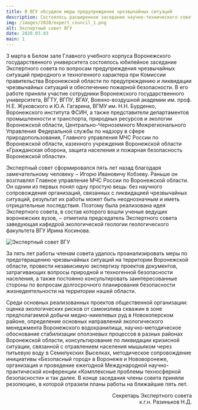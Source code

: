 ```yaml
---
title: В ВГУ обсудили меры предупреждения чрезвычайных ситуаций
description: Состоялось расширенное заседание научно-технического совета ВНИИ ГОЧС. На мероприятии обсуждались результаты выполнения 1 этапа научно-исследовательской работы по развитию Аппаратно-программного комплекса (АПК) «Безопасный город»
img: /images/2020/expert_council_1.png
alt: Экспертный совет ВГУ
date: 2020.03.03
main: 1
---
```

3 марта в Белом зале Главного учебного корпуса Воронежского государственного университета состоялось юбилейное заседание Экспертного совета по вопросам предупреждения чрезвычайных ситуаций природного и техногенного характера при Комиссии правительства Воронежской области по предупреждению и ликвидации чрезвычайных ситуаций и обеспечению пожарной безопасности. В его работе приняли участие сотрудники Воронежского государственного университета, ВГТУ, ВГПУ, ВГАУ, Военно-воздушной академии им. проф. Н.Е. Жуковского и Ю.А. Гагарина, ВГМУ им. Н.Н. Бурденко, Воронежского института ФСИН, а также представители департаментов промышленности и транспорта, природных ресурсов и экологии Воронежской области, Центрально-Черноземного Межрегионального Управления Федеральной службы по надзору в сфере природопользования, Главного управления МЧС России по Воронежской области, казенного учреждения Воронежской области «Гражданская оборона, защита населения и пожарная безопасность Воронежской области».

Экспертный совет сформировался пять лет назад благодаря замечательному человеку − Игорю Ивановичу Кобзеву. Раньше он возглавлял Главное управление МЧС России по Воронежской области. Он одним из первых понял одну простую вещь: без научного сопровождения организаций, связанных с ликвидацией чрезвычайных ситуаций, результат их работы может быть неоднозначным и иметь отрицательные последствия. Поэтому была реализована идея Экспертного совета, в состав которого вошли ученые ведущих воронежских вузов, − отметила председатель Экспертного совета заведующая кафедрой экологической геологии геологического факультета ВГУ Ирина Косинова.

![Экспертный совет ВГУ](/images/2020/expert_council_2.png)

За пять лет работы членам совета удалось проанализировать меры по предотвращению чрезвычайных ситуаций на территории Воронежской области, провести независимую экспертизу проектов документов, затрагивающих вопросы природной и техногенной безопасности населения, а также постоянно консультировать заинтересованные стороны по вопросам долгосрочного планирования безопасности жизнедеятельности на территории нашей области.

Среди основных реализованных проектов общественной организации: оценка экологических рисков от самоизлива скважин в зоне предполагаемой добычи медно-никелевых руд в Новохоперском районе, определение основных направлений экологического менеджмента Воронежского водохранилища, научно-методическое обоснование стабилизации оползневых процессов в разных районах Воронежской области, консультирование по ликвидации кризисной ситуации, связанной с отравлением населения мышьяком через питьевую воду в Семилукских Выселках, методическое сопровождение инициативы «Безопасный город» в Воронеже и Нововоронеже, организация и проведение ежегодной Международной научно-практической конференции «Комплексные проблемы техносферной безопасности» и так далее. В конце заседания члены совета приняли резолюцию, в которой отразили планы работы на ближайшие пять лет.

<div style="text-align: right">Секретарь Экспертного совета <br>
к.г.н. Разиньков Н.Д.</div>
